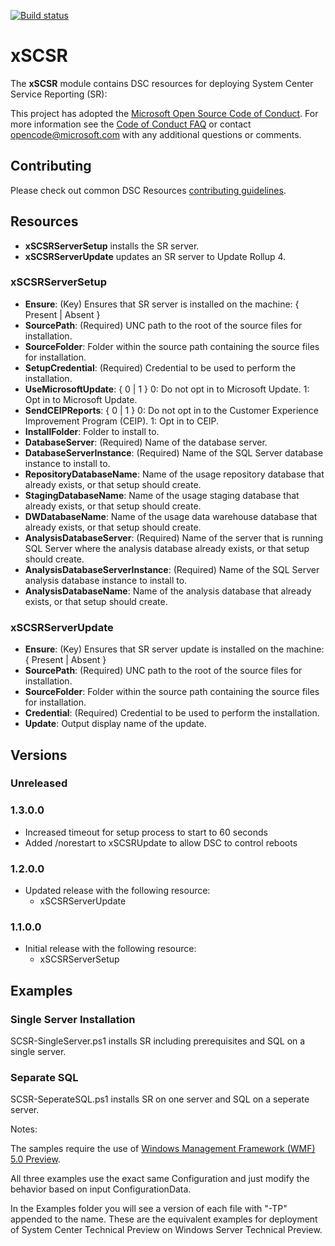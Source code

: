 [![Build status](https://ci.appveyor.com/api/projects/status/7basx8plqk4s29yn/branch/master?svg=true)](https://ci.appveyor.com/project/PowerShell/xscsr/branch/master)

# xSCSR

The **xSCSR** module contains DSC resources for deploying System Center Service Reporting (SR):

This project has adopted the [Microsoft Open Source Code of Conduct](https://opensource.microsoft.com/codeofconduct/).
For more information see the [Code of Conduct FAQ](https://opensource.microsoft.com/codeofconduct/faq/) or contact [opencode@microsoft.com](mailto:opencode@microsoft.com) with any additional questions or comments.

## Contributing
Please check out common DSC Resources [contributing guidelines](https://github.com/PowerShell/DscResource.Kit/blob/master/CONTRIBUTING.md).


## Resources

* **xSCSRServerSetup** installs the SR server.
* **xSCSRServerUpdate** updates an SR server to Update Rollup 4.

### xSCSRServerSetup

* **Ensure**: (Key) Ensures that SR server is installed on the machine: { Present | Absent }
* **SourcePath**: (Required) UNC path to the root of the source files for installation.
* **SourceFolder**: Folder within the source path containing the source files for installation.
* **SetupCredential**: (Required) Credential to be used to perform the installation.
* **UseMicrosoftUpdate**: { 0 | 1 } 
0: Do not opt in to Microsoft Update. 
1: Opt in to Microsoft Update.
* **SendCEIPReports**: { 0 | 1 } 
0: Do not opt in to the Customer Experience Improvement Program (CEIP). 
1: Opt in to CEIP.
* **InstallFolder**: Folder to install to.
* **DatabaseServer**: (Required) Name of the database server.
* **DatabaseServerInstance**: (Required) Name of the SQL Server database instance to install to.
* **RepositoryDatabaseName**: Name of the usage repository database that already exists, or that setup should create.
* **StagingDatabaseName**: Name of the usage staging database that already exists, or that setup should create.
* **DWDatabaseName**: Name of the usage data warehouse database that already exists, or that setup should create.
* **AnalysisDatabaseServer**: (Required) Name of the server that is running SQL Server where the analysis database already exists, or that setup should create.
* **AnalysisDatabaseServerInstance**: (Required) Name of the SQL Server analysis database instance to install to.
* **AnalysisDatabaseName**: Name of the analysis database that already exists, or that setup should create.

### xSCSRServerUpdate

* **Ensure**: (Key) Ensures that SR server update is installed on the machine: { Present | Absent }
* **SourcePath**: (Required) UNC path to the root of the source files for installation.
* **SourceFolder**: Folder within the source path containing the source files for installation.
* **Credential**: (Required) Credential to be used to perform the installation.
* **Update**: Output display name of the update.

## Versions

### Unreleased

### 1.3.0.0

* Increased timeout for setup process to start to 60 seconds
* Added /norestart to xSCSRUpdate to allow DSC to control reboots

### 1.2.0.0

* Updated release with the following resource:
    - xSCSRServerUpdate

### 1.1.0.0

* Initial release with the following resource:
    - xSCSRServerSetup

## Examples

### Single Server Installation

SCSR-SingleServer.ps1 installs SR including prerequisites and SQL on a single server.

### Separate SQL

SCSR-SeperateSQL.ps1 installs SR on one server and SQL on a seperate server.

Notes: 

The samples require the use of [Windows Management Framework (WMF) 5.0 Preview](http://go.microsoft.com/fwlink/?LinkId=398175).

All three examples use the exact same Configuration and just modify the behavior based on input ConfigurationData.

In the Examples folder you will see a version of each file with "-TP" appended to the name. 
These are the equivalent examples for deployment of System Center Technical Preview on Windows Server Technical Preview.
